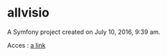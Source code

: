 allvisio
===========

A Symfony project created on July 10, 2016, 9:39 am.<br/>

Acces : [a link](http://allvisio.com)

